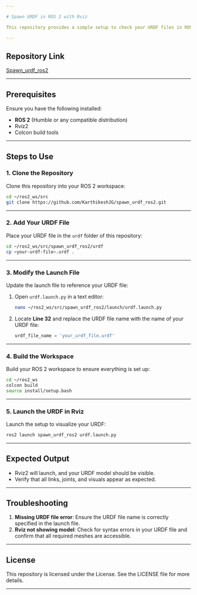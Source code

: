 ```yaml
---

# Spawn URDF in ROS 2 with Rviz

This repository provides a simple setup to check your URDF files in ROS 2 using Rviz. Follow the steps below to clone, modify, and launch your URDF file visualization.

---
```


## Repository Link

[Spawn_urdf_ros2](https://github.com/KarthikeshJG/Spawn_urdf_ros2)

---

## Prerequisites

Ensure you have the following installed:
- **ROS 2** (Humble or any compatible distribution)
- Rviz2
- Colcon build tools

---

## Steps to Use

### 1. Clone the Repository
Clone this repository into your ROS 2 workspace:
```bash
cd ~/ros2_ws/src
git clone https://github.com/KarthikeshJG/spawn_urdf_ros2.git
```

---

### 2. Add Your URDF File
Place your URDF file in the `urdf` folder of this repository:
```bash
cd ~/ros2_ws/src/spawn_urdf_ros2/urdf
cp <your-urdf-file>.urdf .
```

---

### 3. Modify the Launch File
Update the launch file to reference your URDF file:
1. Open `urdf.launch.py` in a text editor:
   ```bash
   nano ~/ros2_ws/src/spawn_urdf_ros2/launch/urdf.launch.py
   ```
2. Locate **Line 32** and replace the URDF file name with the name of your URDF file:
   ```python
   urdf_file_name = 'your_urdf_file.urdf'
   ```

---

### 4. Build the Workspace
Build your ROS 2 workspace to ensure everything is set up:
```bash
cd ~/ros2_ws
colcon build
source install/setup.bash
```

---

### 5. Launch the URDF in Rviz
Launch the setup to visualize your URDF:
```bash
ros2 launch spawn_urdf_ros2 urdf.launch.py
```

---

## Expected Output
- Rviz2 will launch, and your URDF model should be visible.
- Verify that all links, joints, and visuals appear as expected.

---

## Troubleshooting
1. **Missing URDF file error**: Ensure the URDF file name is correctly specified in the launch file.
2. **Rviz not showing model**: Check for syntax errors in your URDF file and confirm that all required meshes are accessible.

---

## License
This repository is licensed under the License. See the LICENSE file for more details.

---

